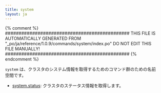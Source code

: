 ```yaml
---
title: system
layout: ja
---
```


{% comment %}
##############################################
  THIS FILE IS AUTOMATICALLY GENERATED FROM
  "_po/ja/reference/1.0.9/commands/system/index.po"
  DO NOT EDIT THIS FILE MANUALLY!
##############################################
{% endcomment %}


`system` は、クラスタのシステム情報を取得するためのコマンド群のための名前空間です。

 * [system.status](status/): クラスタのステータス情報を取得します。

